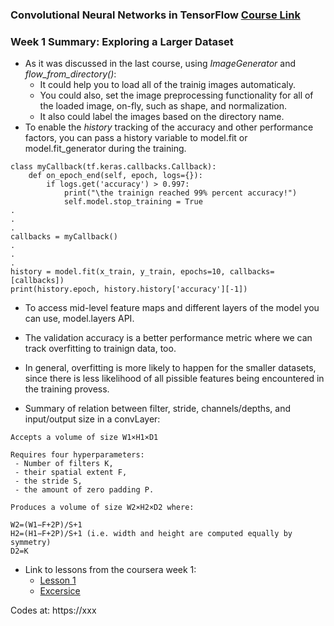 
### Convolutional Neural Networks in TensorFlow [Course Link](https://www.coursera.org/learn/convolutional-neural-networks-tensorflow/home/welcome)

### Week 1 Summary:  Exploring a Larger Dataset
- As it was discussed in the last course, using *ImageGenerator* and *flow_from_directory()*:
    - It could help you to load all of the trainig images automaticaly.
    - You could also, set the image preprocessing functionality for all of the loaded image, on-fly, such as shape, and normalization.
    - It also could label the images based on the directory name.
- To enable the *history* tracking of the accuracy and other performance factors, you can pass a history variable to model.fit or model.fit_generator during the training.

```
class myCallback(tf.keras.callbacks.Callback):
    def on_epoch_end(self, epoch, logs={}):
        if logs.get('accuracy') > 0.997:
            print("\the trainign reached 99% percent accuracy!")
            self.model.stop_training = True
.
.
.
callbacks = myCallback()
.
.
.
history = model.fit(x_train, y_train, epochs=10, callbacks=[callbacks])
print(history.epoch, history.history['accuracy'][-1])
```

- To access mid-level feature maps and different layers of the model you can use, model.layers API.
- The validation accuracy is a better performance metric where we can track overfitting to trainign data, too.
- In general, overfitting is more likely to happen for the smaller datasets, since there is less likelihood of all pissible features being encountered in the training provess.  

- Summary of relation between filter, stride, channels/depths, and  input/output size in a convLayer:

```
Accepts a volume of size W1×H1×D1

Requires four hyperparameters:
 - Number of filters K,
 - their spatial extent F,
 - the stride S,
 - the amount of zero padding P.

Produces a volume of size W2×H2×D2 where:

W2=(W1−F+2P)/S+1
H2=(H1−F+2P)/S+1 (i.e. width and height are computed equally by symmetry)
D2=K

```
- Link to lessons from the coursera week 1:
  - [Lesson 1](https://colab.research.google.com/github/lmoroney/dlaicourse/blob/master/Course%202%20-%20Part%202%20-%20Lesson%202%20-%20Notebook.ipynb)
  - [Excersice](https://colab.research.google.com/github/lmoroney/dlaicourse/blob/master/Exercises/Exercise%205%20-%20Real%20World%20Scenarios/Exercise%205%20-%20Answer.ipynb)

Codes at: https://xxx
